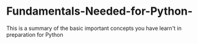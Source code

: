 # Fundamentals-Needed-for-Python-
This is a summary of the basic important concepts you have learn't in preparation for Python
